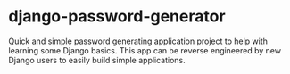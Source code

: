 # django-password-generator
Quick and simple password generating application project to help with learning some Django basics.
This app can be reverse engineered by new Django users to easily build simple applications.   
